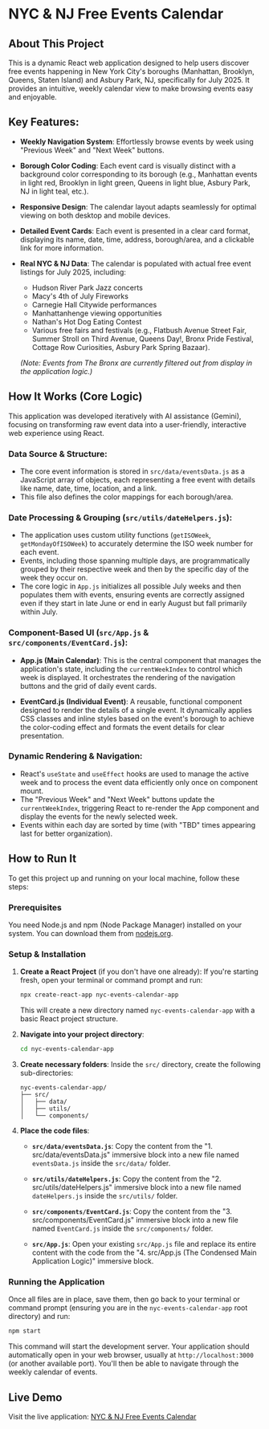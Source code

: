 # NYC & NJ Free Events Calendar

## About This Project

This is a dynamic React web application designed to help users discover free events happening in New York City's boroughs (Manhattan, Brooklyn, Queens, Staten Island) and Asbury Park, NJ, specifically for July 2025. It provides an intuitive, weekly calendar view to make browsing events easy and enjoyable.

## Key Features:

- **Weekly Navigation System**: Effortlessly browse events by week using "Previous Week" and "Next Week" buttons.

- **Borough Color Coding**: Each event card is visually distinct with a background color corresponding to its borough (e.g., Manhattan events in light red, Brooklyn in light green, Queens in light blue, Asbury Park, NJ in light teal, etc.).

- **Responsive Design**: The calendar layout adapts seamlessly for optimal viewing on both desktop and mobile devices.

- **Detailed Event Cards**: Each event is presented in a clear card format, displaying its name, date, time, address, borough/area, and a clickable link for more information.

- **Real NYC & NJ Data**: The calendar is populated with actual free event listings for July 2025, including:
  - Hudson River Park Jazz concerts
  - Macy's 4th of July Fireworks
  - Carnegie Hall Citywide performances
  - Manhattanhenge viewing opportunities
  - Nathan's Hot Dog Eating Contest
  - Various free fairs and festivals (e.g., Flatbush Avenue Street Fair, Summer Stroll on Third Avenue, Queens Day!, Bronx Pride Festival, Cottage Row Curiosities, Asbury Park Spring Bazaar).
  
  *(Note: Events from The Bronx are currently filtered out from display in the application logic.)*

## How It Works (Core Logic)

This application was developed iteratively with AI assistance (Gemini), focusing on transforming raw event data into a user-friendly, interactive web experience using React.

### Data Source & Structure:

- The core event information is stored in `src/data/eventsData.js` as a JavaScript array of objects, each representing a free event with details like name, date, time, location, and a link.
- This file also defines the color mappings for each borough/area.

### Date Processing & Grouping (`src/utils/dateHelpers.js`):

- The application uses custom utility functions (`getISOWeek`, `getMondayOfISOWeek`) to accurately determine the ISO week number for each event.
- Events, including those spanning multiple days, are programmatically grouped by their respective week and then by the specific day of the week they occur on.
- The core logic in `App.js` initializes all possible July weeks and then populates them with events, ensuring events are correctly assigned even if they start in late June or end in early August but fall primarily within July.

### Component-Based UI (`src/App.js` & `src/components/EventCard.js`):

- **App.js (Main Calendar)**: This is the central component that manages the application's state, including the `currentWeekIndex` to control which week is displayed. It orchestrates the rendering of the navigation buttons and the grid of daily event cards.

- **EventCard.js (Individual Event)**: A reusable, functional component designed to render the details of a single event. It dynamically applies CSS classes and inline styles based on the event's borough to achieve the color-coding effect and formats the event details for clear presentation.

### Dynamic Rendering & Navigation:

- React's `useState` and `useEffect` hooks are used to manage the active week and to process the event data efficiently only once on component mount.
- The "Previous Week" and "Next Week" buttons update the `currentWeekIndex`, triggering React to re-render the App component and display the events for the newly selected week.
- Events within each day are sorted by time (with "TBD" times appearing last for better organization).

## How to Run It

To get this project up and running on your local machine, follow these steps:

### Prerequisites

You need Node.js and npm (Node Package Manager) installed on your system. You can download them from [nodejs.org](https://nodejs.org).

### Setup & Installation

1. **Create a React Project** (if you don't have one already):
   If you're starting fresh, open your terminal or command prompt and run:

   ```bash
   npx create-react-app nyc-events-calendar-app
   ```

   This will create a new directory named `nyc-events-calendar-app` with a basic React project structure.

2. **Navigate into your project directory**:

   ```bash
   cd nyc-events-calendar-app
   ```

3. **Create necessary folders**:
   Inside the `src/` directory, create the following sub-directories:

   ```
   nyc-events-calendar-app/
   ├── src/
   │   ├── data/
   │   ├── utils/
   │   └── components/
   ```

4. **Place the code files**:

   - **`src/data/eventsData.js`**: Copy the content from the "1. src/data/eventsData.js" immersive block into a new file named `eventsData.js` inside the `src/data/` folder.

   - **`src/utils/dateHelpers.js`**: Copy the content from the "2. src/utils/dateHelpers.js" immersive block into a new file named `dateHelpers.js` inside the `src/utils/` folder.

   - **`src/components/EventCard.js`**: Copy the content from the "3. src/components/EventCard.js" immersive block into a new file named `EventCard.js` inside the `src/components/` folder.

   - **`src/App.js`**: Open your existing `src/App.js` file and replace its entire content with the code from the "4. src/App.js (The Condensed Main Application Logic)" immersive block.

### Running the Application

Once all files are in place, save them, then go back to your terminal or command prompt (ensuring you are in the `nyc-events-calendar-app` root directory) and run:

```bash
npm start
```

This command will start the development server. Your application should automatically open in your web browser, usually at `http://localhost:3000` (or another available port). You'll then be able to navigate through the weekly calendar of events.

## Live Demo

Visit the live application: [NYC & NJ Free Events Calendar](https://thelovelypene.github.io/active_calendar/nyc_events_calendar.html)
